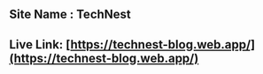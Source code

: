 ## Site Name : TechNest

## Live Link: [https://technest-blog.web.app/](https://technest-blog.web.app/)
